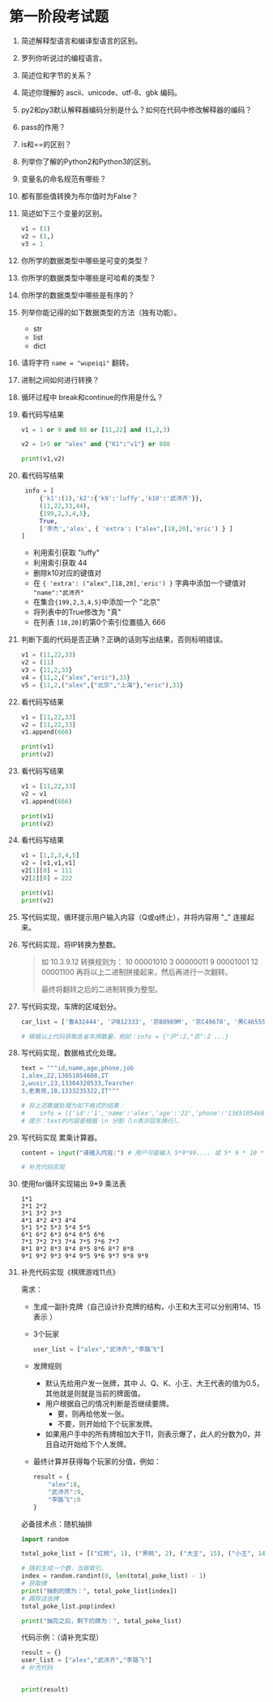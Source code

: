# 第一阶段考试题

1. 简述解释型语言和编译型语言的区别。

2. 罗列你听说过的编程语言。

3. 简述位和字节的关系？

4. 简述你理解的 ascii、unicode、utf-8、gbk 编码。

5. py2和py3默认解释器编码分别是什么？如何在代码中修改解释器的编码？

6. pass的作用？

7. is和==的区别？

8. 列举你了解的Python2和Python3的区别。

9. 变量名的命名规范有哪些？

10. 都有那些值转换为布尔值时为False？

11. 简述如下三个变量的区别。

    ```python
    v1 = (1)
    v2 = (1,)
    v3 = 1
    ```

12. 你所学的数据类型中哪些是可变的类型？

13. 你所学的数据类型中哪些是可哈希的类型？

14. 你所学的数据类型中哪些是有序的？

15. 列举你能记得的如下数据类型的方法（独有功能）。

    - str
    - list
    - dict

16. 请将字符 `name = "wupeiqi"` 翻转。

17. 进制之间如何进行转换？

18. 循环过程中 break和continue的作用是什么？

19. 看代码写结果

    ```python
    v1 = 1 or 9 and 88 or [11,22] and (1,2,3)
    
    v2 = 1>5 or "alex" and {"K1":"v1"} or 888
    
    print(v1,v2)
    ```

20. 看代码写结果

    ```python
     info = [ 
         {'k1':(1),'k2':{'k9':'luffy','k10':'武沛齐'}}, 
         (11,22,33,44),
         {199,2,3,4,5},
         True, 
         ['李杰','alex', { 'extra': ("alex",[18,20],'eric') } ]
    ]
    ```

    - 利用索引获取 "luffy" 
    - 利用索引获取 44
    - 删除k10对应的键值对
    - 在 `{ 'extra': ("alex",[18,20],'eric') }` 字典中添加一个键值对 `"name":"武沛齐"`
    - 在集合` {199,2,3,4,5} `中添加一个 "北京"
    - 将列表中的True修改为 "真"
    - 在列表 `[18,20]`的第0个索引位置插入 666

21. 判断下面的代码是否正确？正确的话则写出结果，否则标明错误。

    ```python
    v1 = (11,22,33)
    v2 = (11)
    v3 = {11,2,33}
    v4 = {11,2,("alex","eric"),33}
    v5 = {11,2,("alex",{"北京","上海"},"eric"),33}
    ```

22. 看代码写结果

    ```python
    v1 = [11,22,33]
    v2 = [11,22,33]
    v1.append(666)
    
    print(v1)
    print(v2)
    ```

23. 看代码写结果

    ```python
    v1 = [11,22,33]
    v2 = v1
    v1.append(666)
    
    print(v1)
    print(v2)
    ```

24. 看代码写结果

    ```python
    v1 = [1,2,3,4,5]
    v2 = [v1,v1,v1]
    v2[1][0] = 111
    v2[2][0] = 222
    
    print(v1)
    print(v2)
    ```

25. 写代码实现，循环提示用户输入内容（Q或q终止），并将内容用 "_" 连接起来。

26. 写代码实现，将IP转换为整数。

    > 如 10.3.9.12 转换规则为：
    >         10            00001010
    >          3             00000011
    >          9             00001001
    >         12            00001100
    > 再将以上二进制拼接起来，然后再进行一次翻转。
    >
    > 最终将翻转之后的二进制转换为整型。

27. 写代码实现，车牌的区域划分。

    ```python
    car_list = ['鲁A32444', '沪B12333', '京B8989M', '京C49678', '黑C46555', '晋B25041', '沪C34567']
    
    # 根据以上代码获取各省车牌数量，例如：info = {"沪":2,"京":2 ...}
    ```

28. 写代码实现，数据格式化处理。

    ```python
    text = """id,name,age,phone,job
    1,alex,22,13651054608,IT 
    2,wusir,23,13304320533,Tearcher
    3,老男孩,18,1333235322,IT"""
    
    # 将上述数据处理为如下格式的结果：
    #    info = [{'id':'1','name':'alex','age':'22','phone':'13651054608','job':'IT'},.... ..]
    # 提示：text的内容是根据 \n 分割（\n表示回车换行）。
    
    ```

29. 写代码实现 累乘计算器。

    ```python
    content = input("请输入内容:") # 用户可能输入 5*9*99.... 或 5* 9 * 10 * 99 或 5 * 9 * 99...
    
    # 补充代码实现
    ```

30. 使用for循环实现输出 9*9 乘法表

    ```
    1*1
    2*1 2*2
    3*1 3*2 3*3
    4*1 4*2 4*3 4*4
    5*1 5*2 5*3 5*4 5*5
    6*1 6*2 6*3 6*4 6*5 6*6
    7*1 7*2 7*3 7*4 7*5 7*6 7*7
    8*1 8*2 8*3 8*4 8*5 8*6 8*7 8*8
    9*1 9*2 9*3 9*4 9*5 9*6 9*7 9*8 9*9
    ```

31. 补充代码实现《棋牌游戏11点》

    需求：

    - 生成一副扑克牌（自己设计扑克牌的结构，小王和大王可以分别用14、15表示 ）

    - 3个玩家

      ```python
      user_list = ["alex","武沛齐","李路飞"]
      ```

    - 发牌规则

      - 默认先给用户发一张牌，其中 J、Q、K、小王、大王代表的值为0.5，其他就是则就是当前的牌面值。
      - 用户根据自己的情况判断是否继续要牌。
        - 要，则再给他发一张。
        - 不要，则开始给下个玩家发牌。
      - 如果用户手中的所有牌相加大于11，则表示爆了，此人的分数为0，并且自动开始给下个人发牌。

    - 最终计算并获得每个玩家的分值，例如：

      ```python
      result = {
          "alex":8,
          "武沛齐":9,
          "李路飞":0
      }
      ```

    必备技术点：随机抽排

    ```python
    import random
    
    total_poke_list = [("红桃", 1), ("黑桃", 2), ("大王", 15), ("小王", 14)]
    
    # 随机生成一个数，当做索引。
    index = random.randint(0, len(total_poke_list) - 1)
    # 获取牌
    print("抽到的牌为：", total_poke_list[index])
    # 踢除这张牌
    total_poke_list.pop(index)
    
    print("抽完之后，剩下的牌为：", total_poke_list)
    ```

    

    代码示例：（请补充实现）

    ```python
    result = {}
    user_list = ["alex","武沛齐","李路飞"]
    # 补充代码
    
    
    print(result)
    ```

    

    

